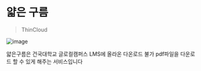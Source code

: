 # 얇은 구름
> ThinCloud

![image](https://github.com/soy0ka/ThinCloud/assets/55011525/a690a044-033a-4dd2-bb3a-30a6f41112aa)

얇은구름은 건국대학교 글로컬캠퍼스 LMS에 올라온 다온로드 불가 pdf파일을 다운로드 할 수 있게 해주는 서비스입니다
